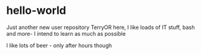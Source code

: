 # hello-world
Just another new user repository
TerryOR here, I like loads of IT stuff, bash and more- I intend to learn as much as possible

I like lots of beer - only after hours though
